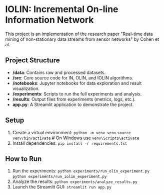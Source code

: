 # IOLIN: Incremental On-line Information Network

This project is an implementation of the research paper "Real-time data mining of non-stationary data streams from sensor networks" by Cohen et al.

## Project Structure
- **/data**: Contains raw and processed datasets.
- **/src**: Core source code for IN, OLIN, and IOLIN algorithms.
- **/notebooks**: Jupyter notebooks for data exploration and result visualization.
- **/experiments**: Scripts to run the full experiments and analysis.
- **/results**: Output files from experiments (metrics, logs, etc.).
- **app.py**: A Streamlit application to demonstrate the project.

## Setup
1. Create a virtual environment:
   `python -m venv venv`
   `source venv/bin/activate`  # On Windows use `venv\Scripts\activate`
2. Install dependencies:
   `pip install -r requirements.txt`

## How to Run
1. Run the experiments:
   `python experiments/run_olin_experiment.py`
   `python experiments/run_iolin_experiment.py`
2. Analyze the results:
   `python experiments/analyze_results.py`
3. Launch the Streamlit GUI:
   `streamlit run app.py`
